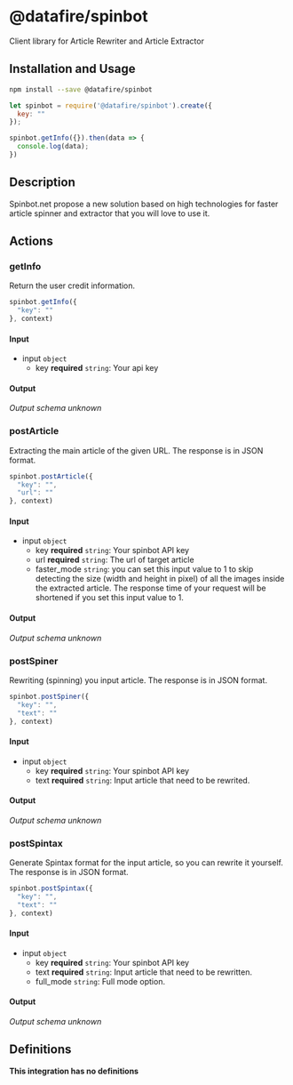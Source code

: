 # @datafire/spinbot

Client library for Article Rewriter and Article Extractor

## Installation and Usage
```bash
npm install --save @datafire/spinbot
```
```js
let spinbot = require('@datafire/spinbot').create({
  key: ""
});

spinbot.getInfo({}).then(data => {
  console.log(data);
})
```

## Description

Spinbot.net propose a new solution based on high technologies for faster article spinner and extractor that you will love to use it. 

## Actions

### getInfo
Return the user credit information.


```js
spinbot.getInfo({
  "key": ""
}, context)
```

#### Input
* input `object`
  * key **required** `string`: Your api key

#### Output
*Output schema unknown*

### postArticle
Extracting the main article of the given URL. The response is in JSON format.


```js
spinbot.postArticle({
  "key": "",
  "url": ""
}, context)
```

#### Input
* input `object`
  * key **required** `string`: Your spinbot API key
  * url **required** `string`: The url of target article
  * faster_mode `string`: you can set this input value to 1 to skip detecting the size (width and height in pixel) of all the images inside the extracted article. The response time of your request will be shortened if you set this input value to 1.

#### Output
*Output schema unknown*

### postSpiner
Rewriting (spinning) you input article. The response is in JSON format.


```js
spinbot.postSpiner({
  "key": "",
  "text": ""
}, context)
```

#### Input
* input `object`
  * key **required** `string`: Your spinbot API key
  * text **required** `string`: Input article that need to be rewrited.

#### Output
*Output schema unknown*

### postSpintax
Generate Spintax format for the input article, so you can rewrite it yourself. The response is in JSON format.


```js
spinbot.postSpintax({
  "key": "",
  "text": ""
}, context)
```

#### Input
* input `object`
  * key **required** `string`: Your spinbot API key
  * text **required** `string`: Input article that need to be rewritten.
  * full_mode `string`: Full mode option.

#### Output
*Output schema unknown*



## Definitions

**This integration has no definitions**
